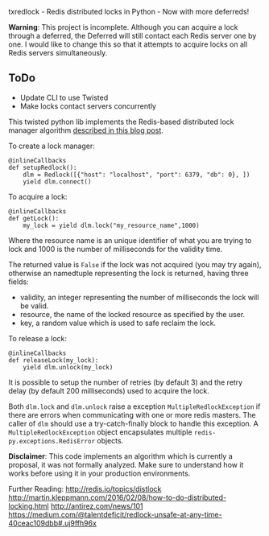 txredlock - Redis distributed locks in Python - Now with more deferreds!

**Warning**: This project is incomplete. Although you can acquire a lock through a deferred, the Deferred will still contact each Redis server one by one. I would like to change this so that it attempts to acquire locks on all Redis servers simultaneously.

ToDo
----
* Update CLI to use Twisted
* Make locks contact servers concurrently

This twisted python lib implements the Redis-based distributed lock manager algorithm [described in this blog post](http://redis.io/topics/distlock).

To create a lock manager:

	@inlineCallbacks
	def setupRedlock():
		dlm = Redlock([{"host": "localhost", "port": 6379, "db": 0}, ])
		yield dlm.connect()

To acquire a lock:

	@inlineCallbacks
	def getLock():
		my_lock = yield dlm.lock("my_resource_name",1000)

Where the resource name is an unique identifier of what you are trying to lock
and 1000 is the number of milliseconds for the validity time.

The returned value is `False` if the lock was not acquired (you may try again),
otherwise an namedtuple representing the lock is returned, having three fields:

* validity, an integer representing the number of milliseconds the lock will be valid.
* resource, the name of the locked resource as specified by the user.
* key, a random value which is used to safe reclaim the lock.

To release a lock:

	@inlineCallbacks
	def releaseLock(my_lock):
		yield dlm.unlock(my_lock)

It is possible to setup the number of retries (by default 3) and the retry
delay (by default 200 milliseconds) used to acquire the lock.


Both `dlm.lock` and `dlm.unlock` raise a exception `MultipleRedlockException` if there are errors when communicating with one or more redis masters. The caller of `dlm` should
use a try-catch-finally block to handle this exception. A `MultipleRedlockException` object
encapsulates multiple `redis-py.exceptions.RedisError` objects.


**Disclaimer**: This code implements an algorithm which is currently a proposal, it was not formally analyzed. Make sure to understand how it works before using it in your production environments.

Further Reading:
http://redis.io/topics/distlock
http://martin.kleppmann.com/2016/02/08/how-to-do-distributed-locking.html
http://antirez.com/news/101
https://medium.com/@talentdeficit/redlock-unsafe-at-any-time-40ceac109dbb#.uj9ffh96x
